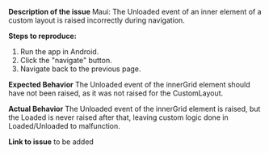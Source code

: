 **Description of the issue**
Maui: The Unloaded event of an inner element of a custom layout is raised incorrectly during navigation.

**Steps to reproduce:**
1. Run the app in Android.
2. Click the "navigate" button.
3. Navigate back to the previous page.

**Expected Behavior**
The Unloaded event of the innerGrid element should have not been raised, as it was not raised for the CustomLayout.

**Actual Behavior**
The Unloaded event of the innerGrid element is raised, but the Loaded is never raised after that, leaving custom logic done in Loaded/Unloaded to malfunction.

**Link to issue**
to be added
